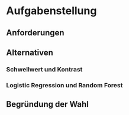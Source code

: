 # Aufgabenstellung

## Anforderungen

###

## Alternativen

### Schwellwert und Kontrast

### Logistic Regression und Random Forest

## Begründung der Wahl
